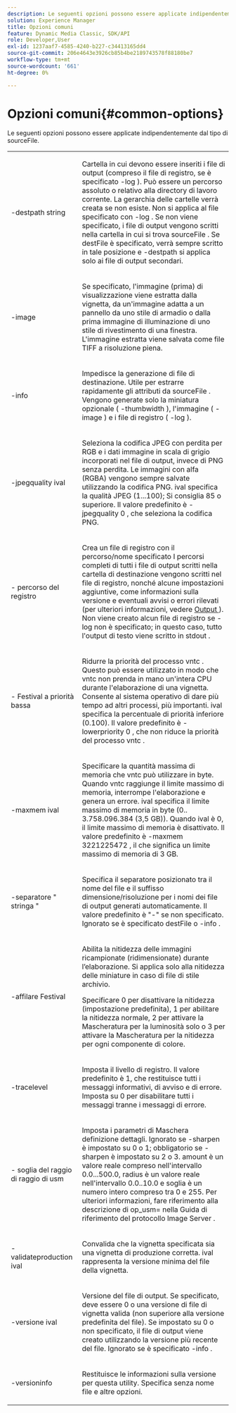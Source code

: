 ```yaml
---
description: Le seguenti opzioni possono essere applicate indipendentemente dal tipo di sourceFile.
solution: Experience Manager
title: Opzioni comuni
feature: Dynamic Media Classic, SDK/API
role: Developer,User
exl-id: 1237aaf7-4585-4240-b227-c34413165dd4
source-git-commit: 206e4643e3926cb85b4be2189743578f88180be7
workflow-type: tm+mt
source-wordcount: '661'
ht-degree: 0%

---
```


# Opzioni comuni{#common-options}

Le seguenti opzioni possono essere applicate indipendentemente dal tipo di sourceFile.

<table id="simpletable_3BFC3737C891411D84405CEEF6B19542"> 
 <tr class="strow"> 
  <td class="stentry"> <p> <span class="codeph"> -destpath  <span class="varname"> string  </span> </span> </p> </td> 
  <td class="stentry"> <p>Cartella in cui devono essere inseriti i file di output (compreso il file di registro, se è specificato <span class="codeph"> -log </span>). Può essere un percorso assoluto o relativo alla directory di lavoro corrente. La gerarchia delle cartelle verrà creata se non esiste. Non si applica al file specificato con <span class="codeph"> -log </span>. Se non viene specificato, i file di output vengono scritti nella cartella in cui si trova <span class="varname"> sourceFile </span>. Se <span class="varname"> destFile </span> è specificato, verrà sempre scritto in tale posizione e <span class="codeph"> -destpath </span> si applica solo ai file di output secondari. </p> </td> 
 </tr> 
 <tr class="strow"> 
  <td class="stentry"> <p> <span class="codeph"> -image  </span> </p> </td> 
  <td class="stentry"> <p>Se specificato, l'immagine (prima) di visualizzazione viene estratta dalla vignetta, da un'immagine adatta a un pannello da uno stile di armadio o dalla prima immagine di illuminazione di uno stile di rivestimento di una finestra. L'immagine estratta viene salvata come file TIFF a risoluzione piena. </p> </td> 
 </tr> 
 <tr class="strow"> 
  <td class="stentry"> <p> <span class="codeph"> -info </span> </p> </td> 
  <td class="stentry"> <p>Impedisce la generazione di file di destinazione. Utile per estrarre rapidamente gli attributi da <span class="varname"> sourceFile </span>. Vengono generate solo la miniatura opzionale ( <span class="codeph"> -thumbwidth </span>), l'immagine ( <span class="codeph"> -image </span>) e i file di registro ( <span class="codeph"> -log </span>). </p> </td> 
 </tr> 
 <tr class="strow"> 
  <td class="stentry"> <p> <span class="codeph"> -jpegquality  <span class="varname"> ival  </span> </span> </p> </td> 
  <td class="stentry"> <p>Seleziona la codifica JPEG con perdita per RGB e i dati immagine in scala di grigio incorporati nel file di output, invece di PNG senza perdita. Le immagini con alfa (RGBA) vengono sempre salvate utilizzando la codifica PNG. <span class="varname"> ival  </span> specifica la qualità JPEG (1...100); Si consiglia 85 o superiore. Il valore predefinito è <span class="codeph"> -jpegquality 0 </span>, che seleziona la codifica PNG. </p> </td> 
 </tr> 
 <tr class="strow"> 
  <td class="stentry"> <p> <span class="codeph"> - <span class="varname"> percorso del registro  </span> </span> </p> </td> 
  <td class="stentry"> <p>Crea un file di registro con il percorso/nome specificato I percorsi completi di tutti i file di output scritti nella cartella di destinazione vengono scritti nel file di registro, nonché alcune impostazioni aggiuntive, come informazioni sulla versione e eventuali avvisi o errori rilevati (per ulteriori informazioni, vedere <a href="../../../../ir-api/vntc/utilities/c-ir-vignette-converter-vntc/r-ir-output.md#reference-c51e30b721eb416bb646089f0ac045c5" type="reference" format="dita" scope="local"> Output </a> ). Non viene creato alcun file di registro se <span class="codeph"> -log </span> non è specificato; in questo caso, tutto l'output di testo viene scritto in <span class="codeph"> stdout </span>. </p> </td> 
 </tr> 
 <tr class="strow"> 
  <td class="stentry"> <p> <span class="codeph"> - <span class="varname"> Festival a priorità bassa  </span> </span> </p> </td> 
  <td class="stentry"> <p>Ridurre la priorità del processo <span class="filepath"> vntc </span>. Questo può essere utilizzato in modo che <span class="filepath"> vntc </span> non prenda in mano un'intera CPU durante l'elaborazione di una vignetta. Consente al sistema operativo di dare più tempo ad altri processi, più importanti. <span class="varname"> ival  </span> specifica la percentuale di priorità inferiore (0.100). Il valore predefinito è <span class="codeph"> -lowerpriority 0 </span>, che non riduce la priorità del processo <span class="filepath"> vntc </span>. </p> </td> 
 </tr> 
 <tr class="strow"> 
  <td class="stentry"> <p> <span class="codeph"> -maxmem  <span class="varname"> ival  </span> </span> </p> </td> 
  <td class="stentry"> <p>Specificare la quantità massima di memoria che <span class="filepath"> vntc </span> può utilizzare in byte. Quando <span class="filepath"> vntc </span> raggiunge il limite massimo di memoria, interrompe l'elaborazione e genera un errore. <span class="varname"> ival  </span> specifica il limite massimo di memoria in byte (0.. 3.758.096.384 (3,5 GB)). Quando <span class="varname"> ival </span> è 0, il limite massimo di memoria è disattivato. Il valore predefinito è <span class="codeph"> -maxmem 3221225472 </span>, il che significa un limite massimo di memoria di 3 GB. </p> </td> 
 </tr> 
 <tr class="strow"> 
  <td class="stentry"> <p> <span class="codeph"> -separatore "  <span class="varname"> stringa  </span>"  </span> </p> </td> 
  <td class="stentry"> <p>Specifica il separatore posizionato tra il nome del file e il suffisso dimensione/risoluzione per i nomi dei file di output generati automaticamente. Il valore predefinito è "-" se non specificato. Ignorato se è specificato <span class="varname"> destFile </span> o <span class="codeph"> -info </span> . </p> </td> 
 </tr> 
 <tr class="strow"> 
  <td class="stentry"> <p> <span class="codeph"> -affilare  <span class="varname"> Festival  </span> </span> </p> </td> 
  <td class="stentry"> <p>Abilita la nitidezza delle immagini ricampionate (ridimensionate) durante l’elaborazione. Si applica solo alla nitidezza delle miniature in caso di file di stile archivio. </p> <p>Specificare 0 per disattivare la nitidezza (impostazione predefinita), 1 per abilitare la nitidezza normale, 2 per attivare la Mascheratura per la luminosità solo o 3 per attivare la Mascheratura per la nitidezza per ogni componente di colore. </p> </td> 
 </tr> 
 <tr class="strow"> 
  <td class="stentry"> <p> <span class="codeph"> -tracelevel  </span> </p> </td> 
  <td class="stentry"> <p>Imposta il livello di registro. Il valore predefinito è 1, che restituisce tutti i messaggi informativi, di avviso e di errore. Imposta su 0 per disabilitare tutti i messaggi tranne i messaggi di errore. </p> </td> 
 </tr> 
 <tr class="strow"> 
  <td class="stentry"> <p> <span class="codeph"> -  <span class="varname"> soglia del  </span> <span class="varname"> raggio di  </span> <span class="varname"> raggio di usm  </span> </span> </p> </td> 
  <td class="stentry"> <p>Imposta i parametri di Maschera definizione dettagli. Ignorato se <span class="codeph"> -sharpen </span> è impostato su 0 o 1; obbligatorio se <span class="codeph"> -sharpen </span> è impostato su 2 o 3. <span class="varname"> amount  </span> è un valore reale compreso nell'intervallo 0.0...500.0,  <span class="varname"> radius  </span> è un valore reale nell'intervallo 0.0..10.0 e  <span class="varname"> soglia  </span> è un numero intero compreso tra 0 e 255. Per ulteriori informazioni, fare riferimento alla descrizione di <span class="codeph"> op_usm= </span> nella Guida di riferimento del protocollo Image Server . </p> </td> 
 </tr> 
 <tr class="strow"> 
  <td class="stentry"> <p> <span class="codeph"> -validateproduction  <span class="varname"> ival  </span> </span> </p> </td> 
  <td class="stentry"> <p>Convalida che la vignetta specificata sia una vignetta di produzione corretta. <span class="varname"> ival  </span> rappresenta la versione minima del file della vignetta. </p> </td> 
 </tr> 
 <tr class="strow"> 
  <td class="stentry"> <p> <span class="codeph"> -versione  <span class="varname"> ival  </span> </span> </p> </td> 
  <td class="stentry"> <p>Versione del file di output. Se specificato, deve essere 0 o una versione di file di vignetta valida (non superiore alla versione predefinita del file). Se impostato su 0 o non specificato, il file di output viene creato utilizzando la versione più recente del file. Ignorato se è specificato <span class="codeph"> -info </span> . </p> </td> 
 </tr> 
 <tr class="strow"> 
  <td class="stentry"> <p> <span class="codeph"> -versioninfo  </span> </p> </td> 
  <td class="stentry"> <p>Restituisce le informazioni sulla versione per questa utility. Specifica senza nome file e altre opzioni. </p> </td> 
 </tr> 
</table>
